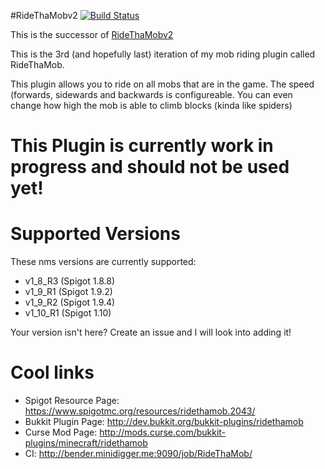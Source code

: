 #RideThaMobv2 [![Build Status](http://bender.minidigger.me:9090/job/RideThaMob/badge/icon)](http://bender.minidigger.me:9090/job/RideThaMob/)

This is the successor of [RideThaMobv2](https://github.com/MiniDigger/RideThaMobv2)

This is the 3rd (and hopefully last) iteration of my mob riding plugin called RideThaMob.

This plugin allows you to ride on all mobs that are in the game.
The speed (forwards, sidewards and backwards is configureable. You can even change how high the mob is able to climb blocks (kinda like spiders) 

# This Plugin is currently work in progress and should not be used yet!

# Supported Versions
These nms versions are currently supported:
* v1_8_R3 (Spigot 1.8.8)
* v1_9_R1 (Spigot 1.9.2)
* v1_9_R2 (Spigot 1.9.4)
* v1_10_R1 (Spigot 1.10)
 
Your version isn't here? Create an issue and I will look into adding it!

# Cool links
* Spigot Resource Page: https://www.spigotmc.org/resources/ridethamob.2043/
* Bukkit Plugin Page:  http://dev.bukkit.org/bukkit-plugins/ridethamob
* Curse Mod Page: http://mods.curse.com/bukkit-plugins/minecraft/ridethamob
* CI: http://bender.minidigger.me:9090/job/RideThaMob/
